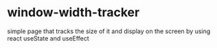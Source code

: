 # window-width-tracker
simple page that tracks the size of it and display on the screen by using react useState and useEffect
